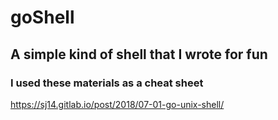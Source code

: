 # goShell

## A simple kind of shell that I wrote for fun
### I used these materials as a cheat sheet
https://sj14.gitlab.io/post/2018/07-01-go-unix-shell/
